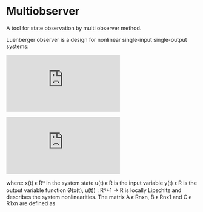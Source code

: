 # Multiobserver
A tool for state observation by multi observer method.

Luenberger observer is  a design for nonlinear single-input single-output systems:

![equiation](http://latex.codecogs.com/gif.latex?%5Cfrac%7B%5Cmathrm%7Bd%7D%20x%28t%29%7D%7B%5Cmathrm%7Bd%7D%20t%7D%3D%20Ax%28t%29&plus;B%5Cphi%20%28x%28t%29%2Cu%28t%29%29)

![equiation](http://latex.codecogs.com/gif.latex?y%28t%29%3DCx%28t%29)

where:
x(t) ϵ Rᴺ in the system state
u(t) ϵ R is the input variable
y(t) ϵ R is the output variable
function Ø(x(t), u(t)) : Rᴺ+1 → R is locally Lipschitz and describes the system nonlinearities.
The matrix A ϵ Rnxn, B ϵ Rnx1 and C ϵ R1xn are defined as

